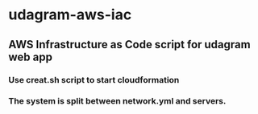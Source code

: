 # udagram-aws-iac
## AWS Infrastructure as Code script for udagram web app

### Use creat.sh script to start cloudformation
### The system is split between network.yml and servers.
